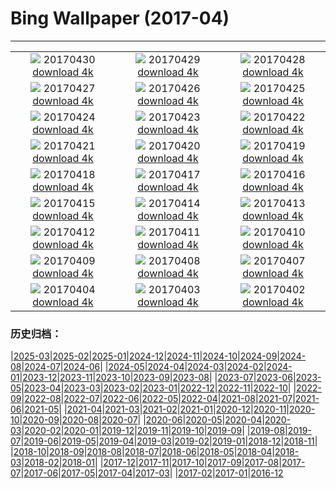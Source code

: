 # Bing Wallpaper (2017-04)
**************
| | | |
| :----: | :----: | :----: |
| ![](https://www.bing.com/az/hprichbg/rb/NHMElephants_ZH-CN9810396474_1920x1080.jpg) 20170430 [download 4k](https://www.bing.com/az/hprichbg/rb/NHMElephants_ZH-CN9810396474_UHD.jpg) | ![](https://www.bing.com/az/hprichbg/rb/SouthMoravian_ZH-CN13384331455_1920x1080.jpg) 20170429 [download 4k](https://www.bing.com/az/hprichbg/rb/SouthMoravian_ZH-CN13384331455_UHD.jpg) | ![](https://www.bing.com/az/hprichbg/rb/SoundSuits_ZH-CN11561095548_1920x1080.jpg) 20170428 [download 4k](https://www.bing.com/az/hprichbg/rb/SoundSuits_ZH-CN11561095548_UHD.jpg) |
| ![](https://www.bing.com/az/hprichbg/rb/SproutVideo_ZH-CN11890393462_1920x1080.jpg) 20170427 [download 4k](https://www.bing.com/az/hprichbg/rb/SproutVideo_ZH-CN11890393462_UHD.jpg) | ![](https://www.bing.com/az/hprichbg/rb/SaronicGulf_ZH-CN8379891695_1920x1080.jpg) 20170426 [download 4k](https://www.bing.com/az/hprichbg/rb/SaronicGulf_ZH-CN8379891695_UHD.jpg) | ![](https://www.bing.com/az/hprichbg/rb/CivitadiBagnoregio_ZH-CN12942138675_1920x1080.jpg) 20170425 [download 4k](https://www.bing.com/az/hprichbg/rb/CivitadiBagnoregio_ZH-CN12942138675_UHD.jpg) |
| ![](https://www.bing.com/az/hprichbg/rb/AfricaWeaverbirds_ZH-CN9479498858_1920x1080.jpg) 20170424 [download 4k](https://www.bing.com/az/hprichbg/rb/AfricaWeaverbirds_ZH-CN9479498858_UHD.jpg) | ![](https://www.bing.com/az/hprichbg/rb/AlbertaTeepee_ZH-CN11572775476_1920x1080.jpg) 20170423 [download 4k](https://www.bing.com/az/hprichbg/rb/AlbertaTeepee_ZH-CN11572775476_UHD.jpg) | ![](https://www.bing.com/az/hprichbg/rb/MirrorBeach_ZH-CN12835554220_1920x1080.jpg) 20170422 [download 4k](https://www.bing.com/az/hprichbg/rb/MirrorBeach_ZH-CN12835554220_UHD.jpg) |
| ![](https://www.bing.com/az/hprichbg/rb/ZoomOut_ZH-CN4471982075_1920x1080.jpg) 20170421 [download 4k](https://www.bing.com/az/hprichbg/rb/ZoomOut_ZH-CN4471982075_UHD.jpg) | ![](https://www.bing.com/az/hprichbg/rb/SolarFarm_ZH-CN4853771923_1920x1080.jpg) 20170420 [download 4k](https://www.bing.com/az/hprichbg/rb/SolarFarm_ZH-CN4853771923_UHD.jpg) | ![](https://www.bing.com/az/hprichbg/rb/Farmers_ZH-CN10322126112_1920x1080.jpg) 20170419 [download 4k](https://www.bing.com/az/hprichbg/rb/Farmers_ZH-CN10322126112_UHD.jpg) |
| ![](https://www.bing.com/az/hprichbg/rb/WallaceHut_ZH-CN12470084939_1920x1080.jpg) 20170418 [download 4k](https://www.bing.com/az/hprichbg/rb/WallaceHut_ZH-CN12470084939_UHD.jpg) | ![](https://www.bing.com/az/hprichbg/rb/GlacierBay_ZH-CN14440689690_1920x1080.jpg) 20170417 [download 4k](https://www.bing.com/az/hprichbg/rb/GlacierBay_ZH-CN14440689690_UHD.jpg) | ![](https://www.bing.com/az/hprichbg/rb/EuropeanRabbitGreeting_ZH-CN10625718769_1920x1080.jpg) 20170416 [download 4k](https://www.bing.com/az/hprichbg/rb/EuropeanRabbitGreeting_ZH-CN10625718769_UHD.jpg) |
| ![](https://www.bing.com/az/hprichbg/rb/GroundNest_ZH-CN8953105132_1920x1080.jpg) 20170415 [download 4k](https://www.bing.com/az/hprichbg/rb/GroundNest_ZH-CN8953105132_UHD.jpg) | ![](https://www.bing.com/az/hprichbg/rb/GrayWolf_ZH-CN9733727662_1920x1080.jpg) 20170414 [download 4k](https://www.bing.com/az/hprichbg/rb/GrayWolf_ZH-CN9733727662_UHD.jpg) | ![](https://www.bing.com/az/hprichbg/rb/TitanicBelfast_ZH-CN7528306628_1920x1080.jpg) 20170413 [download 4k](https://www.bing.com/az/hprichbg/rb/TitanicBelfast_ZH-CN7528306628_UHD.jpg) |
| ![](https://www.bing.com/az/hprichbg/rb/MVAU_ZH-CN9430011383_1920x1080.jpg) 20170412 [download 4k](https://www.bing.com/az/hprichbg/rb/MVAU_ZH-CN9430011383_UHD.jpg) | ![](https://www.bing.com/az/hprichbg/rb/SpacewalkSelfie_ZH-CN10118363891_1920x1080.jpg) 20170411 [download 4k](https://www.bing.com/az/hprichbg/rb/SpacewalkSelfie_ZH-CN10118363891_UHD.jpg) | ![](https://www.bing.com/az/hprichbg/rb/WindmillLighthouse_ZH-CN12870536851_1920x1080.jpg) 20170410 [download 4k](https://www.bing.com/az/hprichbg/rb/WindmillLighthouse_ZH-CN12870536851_UHD.jpg) |
| ![](https://www.bing.com/az/hprichbg/rb/ArcticFoxSibs_ZH-CN7417451993_1920x1080.jpg) 20170409 [download 4k](https://www.bing.com/az/hprichbg/rb/ArcticFoxSibs_ZH-CN7417451993_UHD.jpg) | ![](https://www.bing.com/az/hprichbg/rb/TulipFestival_ZH-CN8467334837_1920x1080.jpg) 20170408 [download 4k](https://www.bing.com/az/hprichbg/rb/TulipFestival_ZH-CN8467334837_UHD.jpg) | ![](https://www.bing.com/az/hprichbg/rb/KalsoyIsland_ZH-CN11586790825_1920x1080.jpg) 20170407 [download 4k](https://www.bing.com/az/hprichbg/rb/KalsoyIsland_ZH-CN11586790825_UHD.jpg) |
| ![](https://www.bing.com/az/hprichbg/rb/JulianAlps_ZH-CN11764181030_1920x1080.jpg) 20170404 [download 4k](https://www.bing.com/az/hprichbg/rb/JulianAlps_ZH-CN11764181030_UHD.jpg) | ![](https://www.bing.com/az/hprichbg/rb/QingMingHuangShan_ZH-CN12993895964_1920x1080.jpg) 20170403 [download 4k](https://www.bing.com/az/hprichbg/rb/QingMingHuangShan_ZH-CN12993895964_UHD.jpg) | ![](https://www.bing.com/az/hprichbg/rb/DivingGondola_ZH-CN12331702472_1920x1080.jpg) 20170402 [download 4k](https://www.bing.com/az/hprichbg/rb/DivingGondola_ZH-CN12331702472_UHD.jpg) |

### 历史归档：

|[2025-03](/../2025-03/2025-03.md)|[2025-02](/../2025-02/2025-02.md)|[2025-01](/../2025-01/2025-01.md)|[2024-12](/../2024-12/2024-12.md)|[2024-11](/../2024-11/2024-11.md)|[2024-10](/../2024-10/2024-10.md)|[2024-09](/../2024-09/2024-09.md)|[2024-08](/../2024-08/2024-08.md)|[2024-07](/../2024-07/2024-07.md)|[2024-06](/../2024-06/2024-06.md)|
|[2024-05](/../2024-05/2024-05.md)|[2024-04](/../2024-04/2024-04.md)|[2024-03](/../2024-03/2024-03.md)|[2024-02](/../2024-02/2024-02.md)|[2024-01](/../2024-01/2024-01.md)|[2023-12](/../2023-12/2023-12.md)|[2023-11](/../2023-11/2023-11.md)|[2023-10](/../2023-10/2023-10.md)|[2023-09](/../2023-09/2023-09.md)|[2023-08](/../2023-08/2023-08.md)|
|[2023-07](/../2023-07/2023-07.md)|[2023-06](/../2023-06/2023-06.md)|[2023-05](/../2023-05/2023-05.md)|[2023-04](/../2023-04/2023-04.md)|[2023-03](/../2023-03/2023-03.md)|[2023-02](/../2023-02/2023-02.md)|[2023-01](/../2023-01/2023-01.md)|[2022-12](/../2022-12/2022-12.md)|[2022-11](/../2022-11/2022-11.md)|[2022-10](/../2022-10/2022-10.md)|
|[2022-09](/../2022-09/2022-09.md)|[2022-08](/../2022-08/2022-08.md)|[2022-07](/../2022-07/2022-07.md)|[2022-06](/../2022-06/2022-06.md)|[2022-05](/../2022-05/2022-05.md)|[2022-04](/../2022-04/2022-04.md)|[2021-08](/../2021-08/2021-08.md)|[2021-07](/../2021-07/2021-07.md)|[2021-06](/../2021-06/2021-06.md)|[2021-05](/../2021-05/2021-05.md)|
|[2021-04](/../2021-04/2021-04.md)|[2021-03](/../2021-03/2021-03.md)|[2021-02](/../2021-02/2021-02.md)|[2021-01](/../2021-01/2021-01.md)|[2020-12](/../2020-12/2020-12.md)|[2020-11](/../2020-11/2020-11.md)|[2020-10](/../2020-10/2020-10.md)|[2020-09](/../2020-09/2020-09.md)|[2020-08](/../2020-08/2020-08.md)|[2020-07](/../2020-07/2020-07.md)|
|[2020-06](/../2020-06/2020-06.md)|[2020-05](/../2020-05/2020-05.md)|[2020-04](/../2020-04/2020-04.md)|[2020-03](/../2020-03/2020-03.md)|[2020-02](/../2020-02/2020-02.md)|[2020-01](/../2020-01/2020-01.md)|[2019-12](/../2019-12/2019-12.md)|[2019-11](/../2019-11/2019-11.md)|[2019-10](/../2019-10/2019-10.md)|[2019-09](/../2019-09/2019-09.md)|
|[2019-08](/../2019-08/2019-08.md)|[2019-07](/../2019-07/2019-07.md)|[2019-06](/../2019-06/2019-06.md)|[2019-05](/../2019-05/2019-05.md)|[2019-04](/../2019-04/2019-04.md)|[2019-03](/../2019-03/2019-03.md)|[2019-02](/../2019-02/2019-02.md)|[2019-01](/../2019-01/2019-01.md)|[2018-12](/../2018-12/2018-12.md)|[2018-11](/../2018-11/2018-11.md)|
|[2018-10](/../2018-10/2018-10.md)|[2018-09](/../2018-09/2018-09.md)|[2018-08](/../2018-08/2018-08.md)|[2018-07](/../2018-07/2018-07.md)|[2018-06](/../2018-06/2018-06.md)|[2018-05](/../2018-05/2018-05.md)|[2018-04](/../2018-04/2018-04.md)|[2018-03](/../2018-03/2018-03.md)|[2018-02](/../2018-02/2018-02.md)|[2018-01](/../2018-01/2018-01.md)|
|[2017-12](/../2017-12/2017-12.md)|[2017-11](/../2017-11/2017-11.md)|[2017-10](/../2017-10/2017-10.md)|[2017-09](/../2017-09/2017-09.md)|[2017-08](/../2017-08/2017-08.md)|[2017-07](/../2017-07/2017-07.md)|[2017-06](/../2017-06/2017-06.md)|[2017-05](/../2017-05/2017-05.md)|[2017-04](/2017-04.md)|[2017-03](/../2017-03/2017-03.md)|
|[2017-02](/../2017-02/2017-02.md)|[2017-01](/../2017-01/2017-01.md)|[2016-12](/../2016-12/2016-12.md)